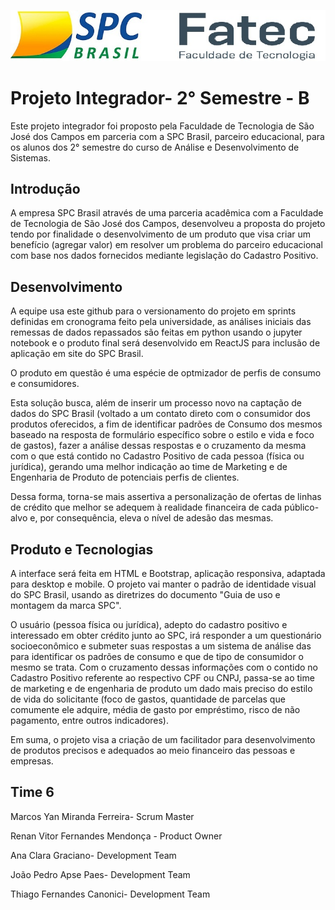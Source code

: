 ![alt text](https://github.com/equipespc/SPC_Fatec_G6/blob/master/Semana1/LogoFINAL.jpg)

# Projeto Integrador- 2° Semestre - B
Este projeto integrador foi proposto pela Faculdade de Tecnologia de São José dos Campos em parceria com a SPC Brasil, parceiro educacional, para os alunos dos 2° semestre do curso de Análise e Desenvolvimento de Sistemas.

## **Introdução**

A empresa SPC Brasil através de uma parceria acadêmica com a Faculdade de Tecnologia de São José dos Campos, desenvolveu a proposta do projeto tendo por finalidade o desenvolvimento de um produto que visa criar um benefício (agregar valor) em resolver um problema do parceiro educacional com base nos dados fornecidos mediante legislação do Cadastro Positivo.

## **Desenvolvimento**

A equipe usa este github para o versionamento do projeto em sprints definidas em cronograma feito pela universidade, as análises iniciais das remessas de dados repassados são feitas em python usando o jupyter notebook e o produto final será desenvolvido em ReactJS para inclusão de aplicação em site do SPC Brasil.

O produto em questão é uma espécie de optmizador de perfis de consumo e consumidores.

Esta solução busca, além de inserir um processo novo na captação de dados do SPC Brasil (voltado a um contato direto com o consumidor dos produtos oferecidos, a fim de identificar padrões de Consumo dos mesmos baseado na resposta de formulário específico sobre o estilo e vida e foco de gastos), fazer a análise dessas respostas e o cruzamento da mesma com o que está contido no Cadastro Positivo de cada pessoa (física ou jurídica), gerando uma melhor indicação ao time de Marketing e de Engenharia de Produto de potenciais perfis de clientes.

Dessa forma, torna-se mais assertiva a personalização de ofertas de linhas de crédito que melhor se adequem à realidade financeira de cada público-alvo e, por consequência, eleva o nível de adesão das mesmas.

## **Produto e Tecnologias**

A interface será feita em HTML e Bootstrap, aplicação responsiva, adaptada para desktop e mobile. O projeto vai manter o padrão de identidade visual do SPC Brasil, usando as diretrizes do documento "Guia de uso e montagem da marca SPC".

O usuário (pessoa física ou jurídica), adepto do cadastro positivo e interessado em obter crédito junto ao SPC, irá responder a um questionário socioeconômico e submeter suas respostas a um sistema de análise das para identificar os padrões de consumo e que de tipo de consumidor o mesmo se trata. Com o cruzamento dessas informações com o contido no Cadastro Positivo referente ao respectivo CPF ou CNPJ, passa-se ao time de marketing e de engenharia de produto um dado mais preciso do estilo de vida do solicitante (foco de gastos, quantidade de parcelas que comumente ele adquire, média de gasto por empréstimo, risco de não pagamento, entre outros indicadores).

Em suma, o projeto visa a criação de um facilitador para desenvolvimento de produtos precisos e adequados ao meio financeiro das pessoas e empresas.


## **Time 6**
Marcos Yan Miranda Ferreira- Scrum Master

Renan Vitor Fernandes Mendonça - Product Owner

Ana Clara Graciano- Development Team

João Pedro Apse Paes- Development Team

Thiago Fernandes Canonici- Development Team





